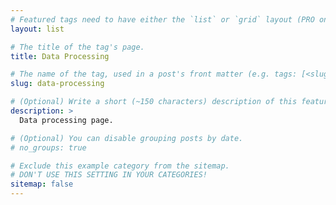 ```yaml
---
# Featured tags need to have either the `list` or `grid` layout (PRO only).
layout: list

# The title of the tag's page.
title: Data Processing

# The name of the tag, used in a post's front matter (e.g. tags: [<slug>]).
slug: data-processing

# (Optional) Write a short (~150 characters) description of this featured tag.
description: >
  Data processing page.

# (Optional) You can disable grouping posts by date.
# no_groups: true

# Exclude this example category from the sitemap.
# DON'T USE THIS SETTING IN YOUR CATEGORIES!
sitemap: false
---
```

